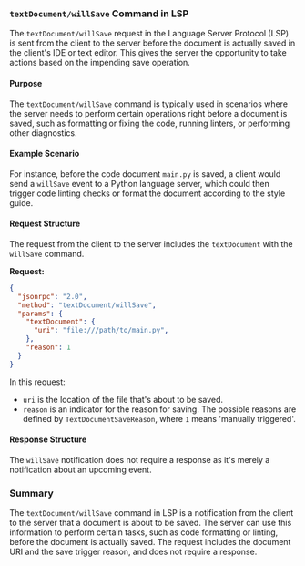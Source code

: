 ### `textDocument/willSave` Command in LSP

The `textDocument/willSave` request in the Language Server Protocol (LSP) is sent from the client to the server before the document is actually saved in the client's IDE or text editor. This gives the server the opportunity to take actions based on the impending save operation.

#### Purpose

The `textDocument/willSave` command is typically used in scenarios where the server needs to perform certain operations right before a document is saved, such as formatting or fixing the code, running linters, or performing other diagnostics.

#### Example Scenario

For instance, before the code document `main.py` is saved, a client would send a `willSave` event to a Python language server, which could then trigger code linting checks or format the document according to the style guide.

#### Request Structure

The request from the client to the server includes the `textDocument` with the `willSave` command.

**Request:**

```json
{
  "jsonrpc": "2.0",
  "method": "textDocument/willSave",
  "params": {
    "textDocument": {
      "uri": "file:///path/to/main.py",
    },
    "reason": 1
  }
}
```

In this request:
- `uri` is the location of the file that's about to be saved.
- `reason` is an indicator for the reason for saving. The possible reasons are defined by `TextDocumentSaveReason`, where `1` means 'manually triggered'.

#### Response Structure

The `willSave` notification does not require a response as it's merely a notification about an upcoming event.

### Summary

The `textDocument/willSave` command in LSP is a notification from the client to the server that a document is about to be saved. The server can use this information to perform certain tasks, such as code formatting or linting, before the document is actually saved. The request includes the document URI and the save trigger reason, and does not require a response.

